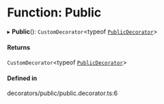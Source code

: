 # Function: Public

▸ **Public**(): `CustomDecorator`<typeof [`PublicDecorator`](../variables/PublicDecorator.md)\>

#### Returns

`CustomDecorator`<typeof [`PublicDecorator`](../variables/PublicDecorator.md)\>

#### Defined in

decorators/public/public.decorator.ts:6
